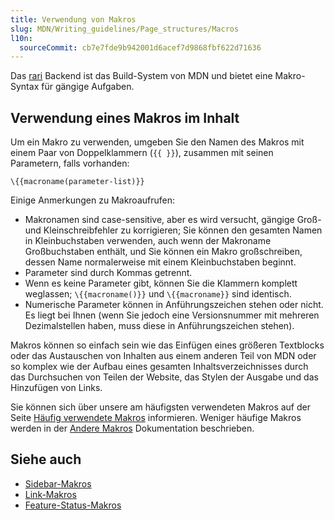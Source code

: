 ```yaml
---
title: Verwendung von Makros
slug: MDN/Writing_guidelines/Page_structures/Macros
l10n:
  sourceCommit: cb7e7fde9b942001d6acef7d9868fbf622d71636
---
```


Das [rari](https://github.com/mdn/rari) Backend ist das Build-System von MDN und bietet eine Makro-Syntax für gängige Aufgaben.

## Verwendung eines Makros im Inhalt

Um ein Makro zu verwenden, umgeben Sie den Namen des Makros mit einem Paar von Doppelklammern (`{{ }}`), zusammen mit seinen Parametern, falls vorhanden:

```plain
\{{macroname(parameter-list)}}
```

Einige Anmerkungen zu Makroaufrufen:

- Makronamen sind case-sensitive, aber es wird versucht, gängige Groß- und Kleinschreibfehler zu korrigieren; Sie können den gesamten Namen in Kleinbuchstaben verwenden, auch wenn der Makroname Großbuchstaben enthält, und Sie können ein Makro großschreiben, dessen Name normalerweise mit einem Kleinbuchstaben beginnt.
- Parameter sind durch Kommas getrennt.
- Wenn es keine Parameter gibt, können Sie die Klammern komplett weglassen; `\{{macroname()}}` und `\{{macroname}}` sind identisch.
- Numerische Parameter können in Anführungszeichen stehen oder nicht. Es liegt bei Ihnen (wenn Sie jedoch eine Versionsnummer mit mehreren Dezimalstellen haben, muss diese in Anführungszeichen stehen).

Makros können so einfach sein wie das Einfügen eines größeren Textblocks oder das Austauschen von Inhalten aus einem anderen Teil von MDN oder so komplex wie der Aufbau eines gesamten Inhaltsverzeichnisses durch das Durchsuchen von Teilen der Website, das Stylen der Ausgabe und das Hinzufügen von Links.

Sie können sich über unsere am häufigsten verwendeten Makros auf der Seite [Häufig verwendete Makros](/de/docs/MDN/Writing_guidelines/Page_structures/Macros/Commonly_used_macros) informieren.
Weniger häufige Makros werden in der [Andere Makros](/de/docs/MDN/Writing_guidelines/Page_structures/Macros/Other) Dokumentation beschrieben.

## Siehe auch

- [Sidebar-Makros](/de/docs/MDN/Writing_guidelines/Page_structures/Sidebars)
- [Link-Makros](/de/docs/MDN/Writing_guidelines/Page_structures/Links)
- [Feature-Status-Makros](/de/docs/MDN/Writing_guidelines/Page_structures/Feature_status)

